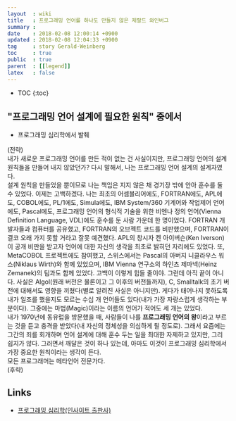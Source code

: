 ```yaml
---
layout  : wiki
title   : 프로그래밍 언어를 하나도 만들지 않은 제랄드 와인버그
summary :
date    : 2018-02-08 12:00:14 +0900
updated : 2018-02-08 12:04:33 +0900
tag     : story Gerald-Weinberg
toc     : true
public  : true
parent  : [[legend]]
latex   : false
---
```

* TOC
{:toc}

## "프로그래밍 언어 설계에 필요한 원칙" 중에서

* 프로그래밍 심리학에서 발췌

>
(전략)  
내가 새로운 프로그래밍 언어를 만든 적이 없는 건 사실이지만, 프로그래밍 언어의 설계 원칙들을 만들어 내지 않았던가?
다시 말해서, 나는 프로그래밍 언어 설계의 설계자였다.  
설계 원칙을 만들었을 뿐이므로 나는 책임은 지지 않은 채 경기장 밖에 안아 훈수를 둘 수 있었다.
이제는 고백하겠다.
나는 최초의 어셈블리어에도, FORTRAN에도, APL에도, COBOL에도, PL/1에도, Simula에도, IBM System/360 기계어와 작업제어 언어에도,
Pascal에도, 프로그래밍 언어의 형식적 기술을 위한 비엔나 정의 언어(Vienna Definition Language, VDL)에도 훈수를 둔 사람 가운데 한 명이었다.
FORTRAN 개발자들과 컴퓨터를 공유했고, FORTRAN의 오브젝트 코드를 비판했으며,
FORTRAN이 결코 오래 가지 못할 거라고 잘못 예견했다.
APL의 창시자 켄 아이버슨(Ken Iverson)이 공개 비판을 받고자 언어에 대한 자신의 생각을 최초로 밝히던 자리에도 있었다.
또, MetaCOBOL 프로젝트에도 참여했고, 스위스에서는 Pascal의 아버지 니클라우스 워스(Niklaus Wirth)와 함께 있었으며,
IBM Vienna 연구소의 하인츠 제마넥(Heinz Zemanek)의 팀과도 함께 있었다. 고백이 이렇게 힘들 줄이야.
그런데 아직 끝이 아니다.
사실은 Algol(원래 버전은 물론이고 그 이후의 버전들까지), C, Smalltalk의 초기 버전에 대해서도 영향을 끼쳤다(별로 알려진 사실은 아니지만).
게다가 태어나지 못하도록 내가 일조를 했을지도 모르는 수십 개 언어들도 있다(내가 가장 자랑스럽게 생각하는 부분이다).
그중에는 마법(Magic)이라는 이름의 언어가 적어도 세 개는 있었다.  
내가 1970년에 동유럽을 방문했을 때, 사람들이 나를 **프로그래밍 언어의 왕**이라고 부르는 것을 듣고 충격을 받았다(내 자신의 정체성을 의심하게 될 정도로).
그래서 요즘에는 그간의 죄를 회개하며 언어 설계에 대해 훈수 두는 일을 최대한 자제하고 있지만, 그리 쉽지가 않다.
그러면서 깨달은 것이 하나 있는데, 아마도 이것이 프로그래밍 심리학에서 가장 중요한 원칙이라는 생각이 든다.  
모든 프로그래머는 메타언어 전문가다.  
(후략)

## Links

* [프로그래밍 심리학(인사이트 출판사)](https://insightbooklist.wordpress.com/books/ppp/%ED%94%84%EB%A1%9C%EA%B7%B8%EB%9E%98%EB%B0%8D-%EC%8B%AC%EB%A6%AC%ED%95%99/ )
